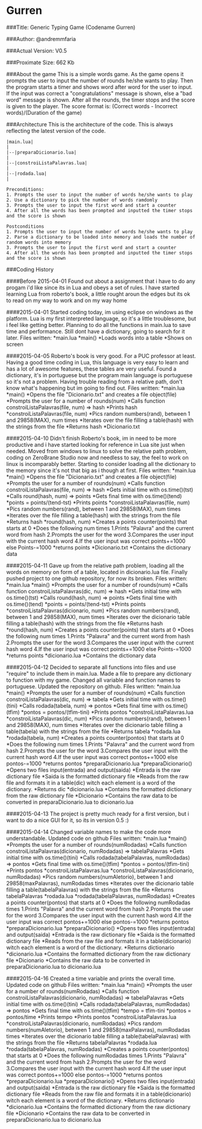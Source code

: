 # Gurren

###Title:
Generic Typing Game
(Codename Gurren)

###Author:
@andremmfaria

###Actual Version:
V0.5

###Proximate Size:
662 Kb

###About the game
	This is a simple words game.
	As the game opens it prompts the user to input the number of rounds he/she wants to play. Then the program starts a timer and shows word after word for the user to input. If the input was correct a "congratulations" message is shown, else a "bad word" message is shown.
	After all the rounds, the timer stops and the score is given to the player. The score format is:
	(Correct words - Incorrect words)/(Duration of the game)

###Architecture
	This is the architecture of the code. This is always reflecting the latest version of the code.

```
|main.lua|
|
|--|preparaDicionario.lua|
|
|--|constroiListaPalavras.lua|
|
|--|rodada.lua|
|
```
```
Preconditions:
1. Prompts the user to input the number of words he/she wants to play
2. Use a dictionary to pick the number of words ramdomly
3. Prompts the user to input the first word and start a counter
4. After all the words has been prompted and inputted the timer stops and the score is shown

Postconditions
1. Prompts the user to input the number of words he/she wants to play
2. Parse a dictionary to be loaded into memory and loads the number of random words into memory
3. Prompts the user to input the first word and start a counter
4. After all the words has been prompted and inputted the timer stops and the score is shown
```

###Coding History

####Before 2015-04-01
	Found out about a assignment that i have to do any progam i'd like since its in Lua and obeys a set of rules. I have started learning Lua from roberto's book, a little rought aroun the edges but its ok to read on my way to work and on my way home

####2015-04-01
	Started coding today, im using eclipse on windows as the platform. Lua is my first interpreted language, so it's a little troublesome, but i feel like getting better. Planning to do all the functions in main.lua to save time and performance. Still dont have a dictionary, going to search for it later.
	Files written:
	*main.lua
		*main()
			*Loads words into a table
			*Shows on screen

####2015-04-05
	Roberto's book is very good. For a PUC professor at least. Having a good time coding in Lua, this language is very easy to learn and has a lot of awesome features, these tables are very useful. Found a dictionary, it's in portuguese but the program main language is portuguese so it's not a problem. Having trouble reading from a relative path, don't know what's happening but im going to find out.
	Files written:
	*main.lua
		*main()
			*Opens the file "Dicionario.txt" and creates a file object(file)
			*Prompts the user for a number of rounds(num)
			*Calls function constroiListaPalavras(file, num) => hash
			*Prints hash
		*constroiListaPalavras(file, num)
			*Pics random numbers(rand), between 1 and 29858(MAX), num times
			*Iterates over the file filling a table(hash) with the strings from the file
			*Returns hash
	*Dicionario.txt

####2015-04-10
	Didn't finish Roberto's book, im in need to be more productive and i have started looking for reference in Lua site just when needed. Moved from windows to linux to solve the relative path problem, coding on ZeroBrane Studio now and needless to say, the feel to work on linux is incomparably better. Starting to consider loading all the dictionary to the memory since it's not that big as i though at first.
	Files written:
	*main.lua
		*main()
			*Opens the file "Dicionario.txt" and creates a file object(file)
			*Prompts the user for a number of rounds(num)
			*Calls function constroiListaPalavras(file, num) => hash
			*Gets initial time with os.time()(tst)
			*Calls round(hash, num) => points
			*Gets final time with os.time()(tend)
			*points = points/(tend-tst)
			*Prints points
		*constroiListaPalavras(file, num)
			*Pics random numbers(rand), between 1 and 29858(MAX), num times
			*Iterates over the file filling a table(hash) with the strings from the file
			*Returns hash
		*round(hash, num)
			*Creates a points counter(points) that starts at 0
			*Does the following num times
				1.Prints "Palavra" and the current word from hash
				2.Prompts the user for the word
				3.Compares the user input with the current hash word
				4.If the user input was correct points+=1000 else Points-=1000
			*returns points
	*Dicionario.txt
		*Contains the dictionary data

####2015-04-11
	Gave up from the relative path problem, loading all the words on memory on form of a table, located in dicionario.lua file. Finally pushed project to one github repository, for now its broken.
	Files written:
	*main.lua
		*main()
			*Prompts the user for a number of rounds(num)
			*Calls function constroiListaPalavras(dic, num) => hash
			*Gets initial time with os.time()(tst)
			*Calls round(hash, num) => points
			*Gets final time with os.time()(tend)
			*points = points/(tend-tst)
			*Prints points 
		*constroiListaPalavras(dicionario, num)
			*Pics random numbers(rand), between 1 and 29858(MAX), num times
			*Iterates over the dicionario table filling a table(hash) with the strings from the file
			*Returns hash
		*round(hash, num)
			*Creates a points counter(points) that starts at 0
			*Does the following num times
				1.Prints "Palavra" and the current word from hash
				2.Prompts the user for the word
				3.Compares the user input with the current hash word
				4.If the user input was correct points+=1000 else Points-=1000
			*returns points
	*dicionario.lua
		*Contains the dictionary data

####2015-04-12
	Decided to separate all functions into files and use "require" to include them in main.lua. Made a file to prepare any dictionary to function with my game. Changed all variable and function names to portuguese. Updated the repository on github.
	Files written:
	*main.lua
		*main()
			*Prompts the user for a number of rounds(num)
			*Calls function constroiListaPalavras(dic, num) => tabela
			*Gets initial time with os.time()(tini)
			*Calls rodada(tabela, num) => pontos
			*Gets final time with os.time()(tfim)
			*pontos = pontos/(tfim-tini)
			*Prints pontos
	*constroiListaPalavras.lua
		*constroiListaPalavras(dic, num)
			*Pics random numbers(rand), between 1 and 29858(MAX), num times
			*Iterates over the dicionario table filling a table(tabela) with the strings from the file
			*Returns tabela
	*rodada.lua
		*rodada(tabela, num)
			*Creates a points counter(pontos) that starts at 0
			*Does the following num times
				1.Prints "Palavra" and the current word from hash
				2.Prompts the user for the word
				3.Compares the user input with the current hash word
				4.If the user input was correct pontos+=1000 else pontos-=1000
			*returns pontos
	*preparaDicionario.lua
		*preparaDicionario()
			*Opens two files input(entrada) and output(saida)
			*Entrada is the raw dictionary file
			*Saida is the formatted dictionary file
			*Reads from the raw file and formats it in a table(dic) witch each element is a word of the dictionary.
			*Returns dic
	*dicionario.lua
		*Contains the formatted dictionary from the raw dictionary file
	*Dicionario
		*Contains the raw data to be converted in preparaDicionario.lua to dicionario.lua

####2015-04-13
	The project is pretty much ready for a first version, but i want to do a nice GUI for it, so its in version 0.5 :)

####2015-04-14
	Changed variable names to make the code more understandable. Updated code on github
	Files written:
	*main.lua
		*main()
			*Prompts the user for a number of rounds(numRodadas)
			*Calls function constroiListaPalavras(dicionario, numRodadas) => tabelaPalavras
			*Gets initial time with os.time()(tini)
			*Calls rodada(tabelaPalavras, numRodadas) => pontos
			*Gets final time with os.time()(tfim)
			*pontos = pontos/(tfim-tini)
			*Prints pontos
	*constroiListaPalavras.lua
		*constroiListaPalavras(dicionario, numRodadas)
			*Pics random numbers(numAletorio), between 1 and 29858(maxPalavras), numRodadas times
			*Iterates over the dicionario table filling a table(tabelaPalavras) with the strings from the file
			*Returns tabelaPalavras
	*rodada.lua
		*rodada(tabelaPalavras, numRodadas)
			*Creates a points counter(pontos) that starts at 0
			*Does the following numRodadas times
				1.Prints "Palavra" and the current word from hash
				2.Prompts the user for the word
				3.Compares the user input with the current hash word
				4.If the user input was correct pontos+=1000 else pontos-=1000
			*returns pontos
	*preparaDicionario.lua
		*preparaDicionario()
			*Opens two files input(entrada) and output(saida)
			*Entrada is the raw dictionary file
			*Saida is the formatted dictionary file
			*Reads from the raw file and formats it in a table(dicionario) witch each element is a word of the dictionary.
			*Returns dictionario
	*dicionario.lua
		*Contains the formatted dictionary from the raw dictionary file
	*Dicionario
		*Contains the raw data to be converted in preparaDicionario.lua to dicionario.lua

####2015-04-16
	Created a time variable and prints the overall time. Updated code on github
	Files written:
	*main.lua
		*main()
			*Prompts the user for a number of rounds(numRodadas)
			*Calls function constroiListaPalavras(dicionario, numRodadas) => tabelaPalavras
			*Gets initial time with os.time()(tini)
			*Calls rodada(tabelaPalavras, numRodadas) => pontos
			*Gets final time with os.time()(tfim)
			*tempo = tfim-tini
			*pontos = pontos/time
			*Prints tempo
			*Prints pontos
	*constroiListaPalavras.lua
		*constroiListaPalavras(dicionario, numRodadas)
			*Pics random numbers(numAletorio), between 1 and 29858(maxPalavras), numRodadas times
			*Iterates over the dicionario table filling a table(tabelaPalavras) with the strings from the file
			*Returns tabelaPalavras
	*rodada.lua
		*rodada(tabelaPalavras, numRodadas)
			*Creates a points counter(pontos) that starts at 0
			*Does the following numRodadas times
				1.Prints "Palavra" and the current word from hash
				2.Prompts the user for the word
				3.Compares the user input with the current hash word
				4.If the user input was correct pontos+=1000 else pontos-=1000
			*returns pontos
	*preparaDicionario.lua
		*preparaDicionario()
			*Opens two files input(entrada) and output(saida)
			*Entrada is the raw dictionary file
			*Saida is the formatted dictionary file
			*Reads from the raw file and formats it in a table(dicionario) witch each element is a word of the dictionary.
			*Returns dictionario
	*dicionario.lua
		*Contains the formatted dictionary from the raw dictionary file
	*Dicionario
		*Contains the raw data to be converted in preparaDicionario.lua to dicionario.lua
